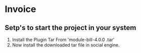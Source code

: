 

<h1>Invoice</h1>

<h2>Setp's to start the project in your system</h2>

1. Install the Plugin Tar From 'module-bill-4.0.0 .tar'
2. Now install the downloaded tar file in social engine.
